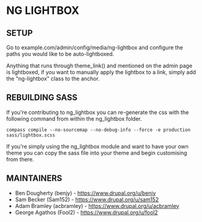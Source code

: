 # NG LIGHTBOX

## SETUP

Go to example.com/admin/config/media/ng-lightbox and configure the paths you would
like to be auto-lightboxed.

Anything that runs through theme_link() and mentioned on the admin page is lightboxed, if you
want to manually apply the lightbox to a link, simply add the "ng-lightbox" class to the anchor.

## REBUILDING SASS

If you're contributing to ng_lightbox you can re-generate the css with the
following command from within the ng_lightbox folder.

    compass compile --no-sourcemap --no-debug-info --force -e production sass/lightbox.scss

If you're simply using the ng_lightbox module and want to have your own theme you can copy the
sass file into your theme and begin customising from there.

## MAINTAINERS

- Ben Dougherty (benjy) - <https://www.drupal.org/u/benjy>
- Sam Becker (Sam152) - <https://www.drupal.org/u/sam152>
- Adam Bramley (acbramley) - <https://www.drupal.org/u/acbramley>
- George Agathos (Fool2) - <https://www.drupal.org/u/fool2>
